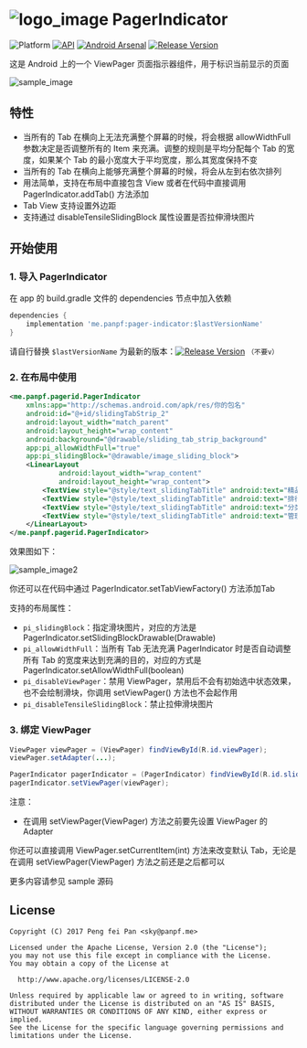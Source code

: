 # ![logo_image] PagerIndicator

![Platform][platform_image]
[![API][min_api_image]][min_api_link]
[![Android Arsenal][android_arsenal_image]][android_arsenal-link]
[![Release Version][release_version_image]][release_version-link]

这是 Android 上的一个 ViewPager 页面指示器组件，用于标识当前显示的页面

![sample_image]

## 特性

* 当所有的 Tab 在横向上无法充满整个屏幕的时候，将会根据 allowWidthFull 参数决定是否调整所有的 Item 来充满。调整的规则是平均分配每个 Tab 的宽度，如果某个 Tab 的最小宽度大于平均宽度，那么其宽度保持不变
* 当所有的 Tab 在横向上能够充满整个屏幕的时候，将会从左到右依次排列
* 用法简单，支持在布局中直接包含 View 或者在代码中直接调用 PagerIndicator.addTab() 方法添加
* Tab View 支持设置外边距
* 支持通过 disableTensileSlidingBlock 属性设置是否拉伸滑块图片

## 开始使用

### 1. 导入 PagerIndicator

在 app 的 build.gradle 文件的 dependencies 节点中加入依赖

```groovy
dependencies {
	implementation 'me.panpf:pager-indicator:$lastVersionName'
}
```

请自行替换 `$lastVersionName` 为最新的版本：[![Release Version][release_version_image]][release_version-link] `（不要v）`

### 2. 在布局中使用

```xml
<me.panpf.pagerid.PagerIndicator
    xmlns:app="http://schemas.android.com/apk/res/你的包名"
    android:id="@+id/slidingTabStrip_2"
    android:layout_width="match_parent"
    android:layout_height="wrap_content"
    android:background="@drawable/sliding_tab_strip_background"
    app:pi_allowWidthFull="true"
    app:pi_slidingBlock="@drawable/image_sliding_block">
    <LinearLayout
			android:layout_width="wrap_content"
			android:layout_height="wrap_content">
        <TextView style="@style/text_slidingTabTitle" android:text="精品"/>
        <TextView style="@style/text_slidingTabTitle" android:text="排行"/>
        <TextView style="@style/text_slidingTabTitle" android:text="分类"/>
        <TextView style="@style/text_slidingTabTitle" android:text="管理"/>
    </LinearLayout>
</me.panpf.pagerid.PagerIndicator>
```

效果图如下：

![sample_image2]

你还可以在代码中通过 PagerIndicator.setTabViewFactory() 方法添加Tab

支持的布局属性：

* ``pi_slidingBlock``：指定滑块图片，对应的方法是 PagerIndicator.setSlidingBlockDrawable(Drawable)
* ``pi_allowWidthFull``：当所有 Tab 无法充满 PagerIndicator 时是否自动调整所有 Tab 的宽度来达到充满的目的，对应的方式是 PagerIndicator.setAllowWidthFull(boolean)
* ``pi_disableViewPager``：禁用 ViewPager，禁用后不会有初始选中状态效果，也不会绘制滑块，你调用 setViewPager() 方法也不会起作用
* ``pi_disableTensileSlidingBlock``：禁止拉伸滑块图片

### 3. 绑定 ViewPager

```java
ViewPager viewPager = (ViewPager) findViewById(R.id.viewPager);
viewPager.setAdapter(...);

PagerIndicator pagerIndicator = (PagerIndicator) findViewById(R.id.slidingTabStrip);
pagerIndicator.setViewPager(viewPager);
```

注意：

* 在调用 setViewPager(ViewPager) 方法之前要先设置 ViewPager 的 Adapter

你还可以直接调用 ViewPager.setCurrentItem(int) 方法来改变默认 Tab，无论是在调用 setViewPager(ViewPager) 方法之前还是之后都可以

更多内容请参见 sample 源码

## License
    Copyright (C) 2017 Peng fei Pan <sky@panpf.me>

    Licensed under the Apache License, Version 2.0 (the "License");
    you may not use this file except in compliance with the License.
    You may obtain a copy of the License at

      http://www.apache.org/licenses/LICENSE-2.0

    Unless required by applicable law or agreed to in writing, software
    distributed under the License is distributed on an "AS IS" BASIS,
    WITHOUT WARRANTIES OR CONDITIONS OF ANY KIND, either express or implied.
    See the License for the specific language governing permissions and
    limitations under the License.

[logo_image]: docs/logo.png
[platform_image]: https://img.shields.io/badge/Platform-Android-brightgreen.svg
[min_api_image]: https://img.shields.io/badge/API-9%2B-orange.svg
[min_api_link]: https://android-arsenal.com/api?level=9
[android_arsenal_image]: https://img.shields.io/badge/Android%20Arsenal-PagerIndicator-green.svg?style=true
[android_arsenal-link]: https://android-arsenal.com/details/1/4176
[release_version_image]: https://img.shields.io/github/release/panpf/pager-indicator.svg
[release_version-link]: https://github.com/panpf/pager-indicator/releases
[sample_image]: docs/sample.gif
[sample_image2]: docs/sample2.png
